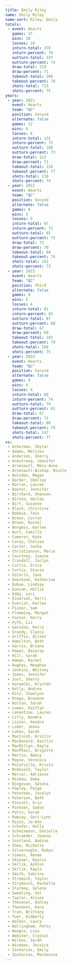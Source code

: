 ```yaml
---
title: Emily Riley
name: Emily Riley
name-sort: Riley, Emily
totals:
 - event: Hearts
   games: 37
   wins: 18
   losses: 19
   inturn-total: 378
   inturn-percent: 76
   outturn-total: 337
   outturn-percent: 74
   draw-total: 319
   draw-percent: 71
   takeout-total: 396
   takeout-percent: 78
   shots-total: 715
   shots-percent: 75
years:
 - year: 2021
   event: Hearts
   team: "QC"
   position: Second
   alternate: false
   games: 12
   wins: 6
   losses: 6
   inturn-total: 132
   inturn-percent: 75
   outturn-total: 106
   outturn-percent: 73
   draw-total: 112
   draw-percent: 71
   takeout-total: 126
   takeout-percent: 77
   shots-total: 238
   shots-percent: 74
 - year: 2022
   event: Hearts
   team: "QC"
   position: Second
   alternate: false
   games: 8
   wins: 3
   losses: 5
   inturn-total: 97
   inturn-percent: 72
   outturn-total: 65
   outturn-percent: 73
   draw-total: 73
   draw-percent: 70
   takeout-total: 89
   takeout-percent: 74
   shots-total: 162
   shots-percent: 73
 - year: 2023
   event: Hearts
   team: "QC"
   position: Third
   alternate: false
   games: 9
   wins: 5
   losses: 4
   inturn-total: 81
   inturn-percent: 82
   outturn-total: 87
   outturn-percent: 68
   draw-total: 67
   draw-percent: 69
   takeout-total: 101
   takeout-percent: 79
   shots-total: 168
   shots-percent: 75
 - year: 2024
   event: Hearts
   team: "QC"
   position: Second
   alternate: false
   games: 8
   wins: 4
   losses: 4
   inturn-total: 68
   inturn-percent: 74
   outturn-total: 79
   outturn-percent: 81
   draw-total: 67
   draw-percent: 75
   takeout-total: 80
   takeout-percent: 79
   shots-total: 147
   shots-percent: 77
vs:
 - Ackerman, Skylar
 - Adams, Melissa
 - Anderson, Sherry
 - Armstrong, Jennifer
 - Arsenault, Mary-Anne
 - Arsenault-Bishop, Nicole
 - Balsdon, Megan
 - Barker, Shelley
 - Barron, Lauren
 - Baxter, Jennifer
 - Birchard, Shannon
 - Birnie, Hailey
 - Birt, Suzanne
 - Black, Christina
 - Bobbie, Tess
 - Brown, Corryn
 - Brown, Rachel
 - Burgess, Karlee
 - Burt, Camille
 - Cameron, Kate
 - Carey, Chelsea
 - Carter, Sasha
 - Christianson, Marie
 - Courtney, Joanne
 - Crandall, Jaclyn
 - Curtis, Erica
 - Curtis, Stacie
 - DiCarlo, Jane
 - Doerksen, Katherine
 - Dubue, Lindsay
 - Duncan, Hollie
 - Eddy, Lori
 - Einarson, Kerri
 - Everist, Karlee
 - Fisher, Sam
 - Flemming, Margot
 - Foster, Kerry
 - Fyfe, Liz
 - Galusha, Kerry
 - Grandy, Clancy
 - Griffin, Alison
 - Hamilton, Beth
 - Harris, Briane
 - Hawes, Dezaray
 - Hill, Sarah
 - Homan, Rachel
 - Hughes, Meaghan
 - Jenkins, Whitney
 - Jones, Jennifer
 - Just, Sherry
 - Karwacki, Krysten
 - Kelly, Andrea
 - Kitz, Chaelynn
 - Knapp, Breanne
 - Koltun, Sarah
 - Lawes, Kaitlyn
 - Lenentine, Lauren
 - Lilly, Kendra
 - Lister, Kendra
 - Loder, Jenna
 - Loken, Sarah
 - MacCuish, Kristin
 - MacDonald, Kaitlin
 - MacMillan, Kayla
 - MacPhail, Brigitte
 - Martin, Nancy
 - Mayne, Veronica
 - McCarville, Krista
 - McDonald, Taylor
 - Mercer, Adrienne
 - Miskew, Emma
 - Njegovan, Selena
 - Papley, Paige
 - Peterman, Jocelyn
 - Peterson, Beth
 - Pincott, Erin
 - Pinksen, Sadie
 - Potts, Sarah
 - Ramsay, Geri-Lynn
 - Rizzo, Jo-Ann
 - Schafer, Kelly
 - Schmiemann, Danielle
 - Schraeder, Jeanna
 - Scotland, Nadine
 - Shea, Michelle
 - Silvernagle, Robyn
 - Simons, Renee
 - Skinner, Kaylin
 - Skrlik, Ashton
 - Skrlik, Kayla
 - Smith, Sabrina
 - Stremick, Taylor
 - Strybosch, Rachelle
 - Sturmay, Selena
 - Sweeting, Val
 - Taylor, Alison
 - Thevenot, Ashley
 - Thevenot, Kara
 - Tran, Brittany
 - Tuor, Kimberly
 - Walker, Laura
 - Wallingham, Patty
 - Weagle, Lisa
 - Webster, Crystal
 - Wilkes, Sarah
 - Wiseman, Jessica
 - Zacharias, Emily
 - Zacharias, Mackenzie
---
```


